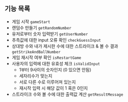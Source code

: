 ## 기능 목록

- 게임 시작 `gameStart`
- 랜덤수 만들기 `getRandomNumber`
- 유저로부터 숫자 입력받기 `getUserNumber`
- 추측값에 대한 input 오류 확인 `checkGuessInput`
- 상대방 수와 내가 제시한 수에 대한 스트라이크 & 볼 수 결과 `getStrikeAndBallNumber`
- 게임 재시작 여부 확인 `isRestartGame`
- 사용자의 입력에 대한 유효성 체크 `isValidInput`
  - 1부터 9사이의 숫자인지 (0 있으면 안됨)
  - 세자리수가 맞는지
  - 서로 다른 수로 이루어져 있는지
  - 재시작 입력 시 해당 값이 1 혹은 0인지
- 스트라이크 수와 볼 수에 대한 출력값 계산 `getResultMessage`
